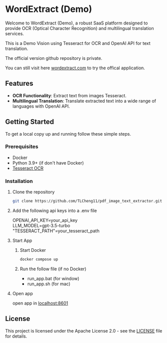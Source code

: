 # WordExtract (Demo)

Welcome to WordExtract (Demo), a robust SaaS platform designed to provide OCR (Optical Character Recognition) and multilingual translation services.

This is a Demo Vision using Tesseract for OCR and OpenAI API for text translation.

The official version github repository is private.

You can still visit here [wordextract.com](https://wordextract.com/) to try the offical application.

## Features

-   **OCR Functionality**: Extract text from images Tesseract.
-   **Multilingual Translation**: Translate extracted text into a wide range of languages with OpenAI API.

## Getting Started

To get a local copy up and running follow these simple steps.

### Prerequisites

-   Docker
-   Python 3.9+ (if don't have Docker)
-   [Tesseract OCR](https://github.com/tesseract-ocr/tesseract)

### Installation

1.  Clone the repository

    ```sh
    git clone https://github.com/TLCheng11/pdf_image_text_extractor.git
    ```

2.  Add the following api keys into a .env file

    OPENAI_API_KEY=your_api_key<br>
    LLM_MODEL=gpt-3.5-turbo<br>
    "TESSERACT_PATH"=your_tesseract_path<br>

3.  Start App

    1. Start Docker

        ```sh
        docker compose up
        ```

    2. Run the follow file (if no Docker)

        - run_app.bat (for window)
        - run_app.sh (for mac)

4.  Open app

    open app in [localhost:8601](http://localhost:8601)

## License

This project is licensed under the Apache License 2.0 - see the [LICENSE](LICENSE) file for details.
